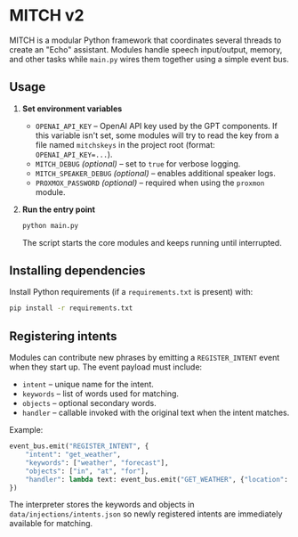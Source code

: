 # MITCH v2

MITCH is a modular Python framework that coordinates several threads to create an "Echo" assistant. Modules handle speech input/output, memory, and other tasks while `main.py` wires them together using a simple event bus.
## Usage

1. **Set environment variables**
   - `OPENAI_API_KEY` – OpenAI API key used by the GPT components.
     If this variable isn't set, some modules will try to read the key from a
     file named `mitchskeys` in the project root (format: `OPENAI_API_KEY=...`).
   - `MITCH_DEBUG` *(optional)* – set to `true` for verbose logging.
   - `MITCH_SPEAKER_DEBUG` *(optional)* – enables additional speaker logs.
   - `PROXMOX_PASSWORD` *(optional)* – required when using the `proxmon` module.

2. **Run the entry point**
   ```bash
   python main.py
   ```
   The script starts the core modules and keeps running until interrupted.

## Installing dependencies

Install Python requirements (if a `requirements.txt` is present) with:

```bash
pip install -r requirements.txt
```

## Registering intents

Modules can contribute new phrases by emitting a `REGISTER_INTENT` event when they
start up. The event payload must include:

- `intent` – unique name for the intent.
- `keywords` – list of words used for matching.
- `objects` – optional secondary words.
- `handler` – callable invoked with the original text when the intent matches.

Example:

```python
event_bus.emit("REGISTER_INTENT", {
    "intent": "get_weather",
    "keywords": ["weather", "forecast"],
    "objects": ["in", "at", "for"],
    "handler": lambda text: event_bus.emit("GET_WEATHER", {"location": "newcastle"})
})
```

The interpreter stores the keywords and objects in
`data/injections/intents.json` so newly registered intents are immediately
available for matching.

